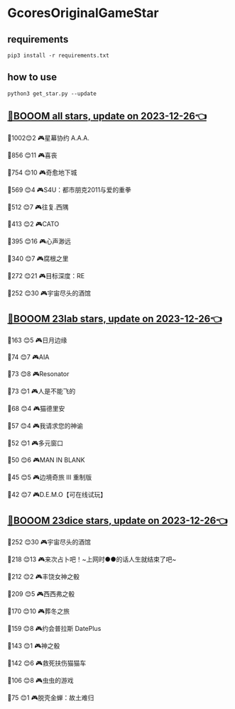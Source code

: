 # GcoresOriginalGameStar

## requirements
```
pip3 install -r requirements.txt
```

## how to use
```
python3 get_star.py --update
```

## [🔗BOOOM all stars, update on 2023-12-26👈](https://raw.githack.com/sichaozhang1112/GcoresOriginalGameStar/main/all.html) 
🌟1002😊2   🎮星幕协约 A.A.A.        

🌟856 😊11  🎮喜丧                 

🌟754 😊10  🎮奇愈地下城              

🌟569 😊4   🎮S4U：都市朋克2011与爱的重拳  

🌟512 😊7   🎮往复.西隅              

🌟413 😊2   🎮CATO               

🌟395 😊16  🎮心声渺远               

🌟340 😊7   🎮腐根之里               

🌟272 😊21  🎮目标深度：RE            

🌟252 😊30  🎮宇宙尽头的酒馆            

## [🔗BOOOM 23lab stars, update on 2023-12-26👈](https://raw.githack.com/sichaozhang1112/GcoresOriginalGameStar/main/23lab.html) 
🌟163 😊5   🎮日月边缘               

🌟74  😊7   🎮AIA                

🌟73  😊8   🎮Resonator          

🌟73  😊1   🎮人是不能飞的             

🌟68  😊4   🎮猫德里安               

🌟57  😊4   🎮我请求您的神谕            

🌟52  😊1   🎮多元窗口               

🌟50  😊6   🎮MAN IN BLANK       

🌟45  😊5   🎮边境奇旅 III 重制版       

🌟42  😊7   🎮D.E.M.O【可在线试玩】     

## [🔗BOOOM 23dice stars, update on 2023-12-26👈](https://raw.githack.com/sichaozhang1112/GcoresOriginalGameStar/main/23dice.html) 
🌟252 😊30  🎮宇宙尽头的酒馆            

🌟218 😊13  🎮来次占卜吧！~上网时●●的话人生就结束了吧~

🌟212 😊2   🎮丰饶女神之骰             

🌟209 😊5   🎮西西弗之骰              

🌟170 😊10  🎮葬冬之旅               

🌟159 😊8   🎮约会普拉斯 DatePlus     

🌟143 😊1   🎮神之骰                

🌟142 😊6   🎮救死扶伤猫猫车            

🌟106 😊8   🎮虫虫的游戏              

🌟75  😊1   🎮脱壳金蝉：故土难归          

